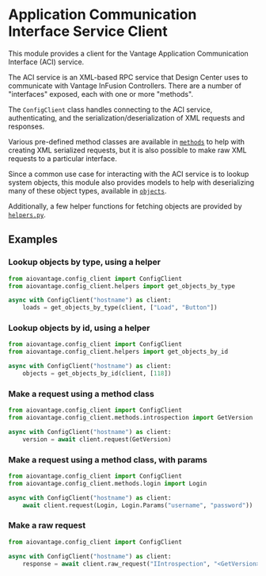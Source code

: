 # Application Communication Interface Service Client

This module provides a client for the Vantage Application Communication Interface
(ACI) service.

The ACI service is an XML-based RPC service that Design Center uses to communicate
with Vantage InFusion Controllers. There are a number of "interfaces" exposed, each
with one or more "methods".

The `ConfigClient` class handles connecting to the ACI service, authenticating, and the
serialization/deserialization of XML requests and responses.

Various pre-defined method classes are available in [`methods`](methods) to help with
creating XML serialized requests, but it is also possible to make raw XML requests to
a particular interface.

Since a common use case for interacting with the ACI service is to lookup system
objects, this module also provides models to help with deserializing many of these
object types, available in [`objects`](objects).

Additionally, a few helper functions for fetching objects are provided by
[`helpers.py`](helpers.py).


## Examples

### Lookup objects by type, using a helper

```python
from aiovantage.config_client import ConfigClient
from aiovantage.config_client.helpers import get_objects_by_type

async with ConfigClient("hostname") as client:
    loads = get_objects_by_type(client, ["Load", "Button"])
```

### Lookup objects by id, using a helper

```python
from aiovantage.config_client import ConfigClient
from aiovantage.config_client.helpers import get_objects_by_id

async with ConfigClient("hostname") as client:
    objects = get_objects_by_id(client, [118])
```


### Make a request using a method class

```python
from aiovantage.config_client import ConfigClient
from aiovantage.config_client.methods.introspection import GetVersion

async with ConfigClient("hostname") as client:
    version = await client.request(GetVersion)
```


### Make a request using a method class, with params

```python
from aiovantage.config_client import ConfigClient
from aiovantage.config_client.methods.login import Login

async with ConfigClient("hostname") as client:
    await client.request(Login, Login.Params("username", "password"))
```

### Make a raw request

```python
from aiovantage.config_client import ConfigClient

async with ConfigClient("hostname") as client:
    response = await client.raw_request("IIntrospection", "<GetVersion></GetVersion>")

```